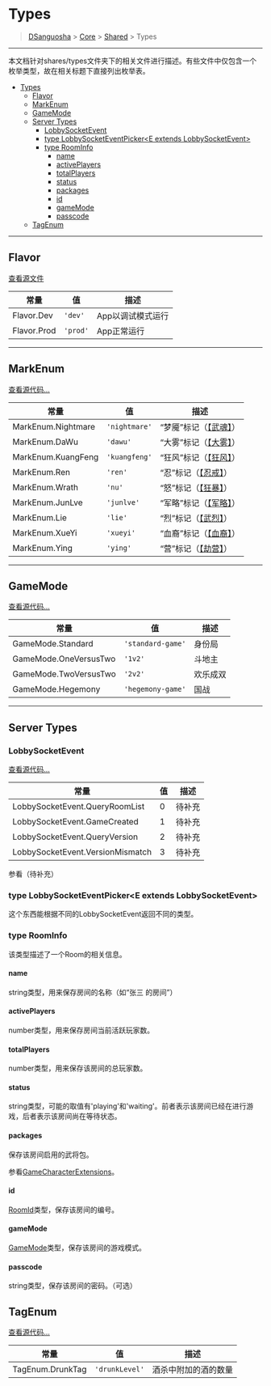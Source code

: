 # Types

> [DSanguosha](../index.md) > [Core](./core-index.md) > [Shared](./shared-index.md) > Types

___

本文档针对shares/types文件夹下的相关文件进行描述。有些文件中仅包含一个枚举类型，故在相关标题下直接列出枚举表。

- [Types](#types)
  - [Flavor](#flavor)
  - [MarkEnum](#markenum)
  - [GameMode](#gamemode)
  - [Server Types](#server-types)
    - [LobbySocketEvent](#lobbysocketevent)
    - [type LobbySocketEventPicker\<E extends LobbySocketEvent\>](#type-lobbysocketeventpickere-extends-lobbysocketevent)
    - [type RoomInfo](#type-roominfo)
      - [name](#name)
      - [activePlayers](#activeplayers)
      - [totalPlayers](#totalplayers)
      - [status](#status)
      - [packages](#packages)
      - [id](#id)
      - [gameMode](#gamemode-1)
      - [passcode](#passcode)
  - [TagEnum](#tagenum)

___

## Flavor

[查看源文件](../../src/core/shares/types/host_config.ts)

| 常量        | 值       | 描述              |
| ----------- | -------- | ----------------- |
| Flavor.Dev  | `'dev'`  | App以调试模式运行 |
| Flavor.Prod | `'prod'` | App正常运行       |

___

## MarkEnum

[查看源代码...](../../src/core/shares/types/mark_list.ts)

| 常量               | 值            | 描述                                                 |
| ------------------ | ------------- | ---------------------------------------------------- |
| MarkEnum.Nightmare | `'nightmare'` | “梦魇”标记（[【武魂】](../characters/god.md#武魂)）  |
| MarkEnum.DaWu      | `'dawu'`      | “大雾”标记（[【大雾】](../characters/god.md#大雾)）  |
| MarkEnum.KuangFeng | `'kuangfeng'` | “狂风”标记（[【狂风】](../characters/god.md#狂风)）  |
| MarkEnum.Ren       | `'ren'`       | “忍”标记（[【忍戒】](../characters/god.md#忍戒)）    |
| MarkEnum.Wrath     | `'nu'`        | “怒”标记（[【狂暴】](../characters/god.md#狂暴)）    |
| MarkEnum.JunLve    | `'junlve'`    | “军略”标记（[【军略】](../characters/god.md#军略)）  |
| MarkEnum.Lie       | `'lie'`       | “烈”标记（[【武烈】](../characters/forest.md#武烈)） |
| MarkEnum.XueYi     | `'xueyi'`     | “血裔”标记（[【血裔】](../characters/fire.md#血裔)） |
| MarkEnum.Ying      | `'ying'`      | “营”标记（[【劫营】](../characters/god.md#劫营)）    |

___

## GameMode

[查看源代码...](../../src/core/shares/types/room_props.ts)

| 常量                  | 值                | 描述     |
| --------------------- | ----------------- | -------- |
| GameMode.Standard     | `'standard-game'` | 身份局   |
| GameMode.OneVersusTwo | `'1v2'`           | 斗地主   |
| GameMode.TwoVersusTwo | `'2v2'`           | 欢乐成双 |
| GameMode.Hegemony     | `'hegemony-game'` | 国战     |

___

## Server Types

### LobbySocketEvent

[查看源代码...](../../src/core/shares/types/server_types.ts)

| 常量                             | 值  | 描述   |
| -------------------------------- | --- | ------ |
| LobbySocketEvent.QueryRoomList   | 0   | 待补充 |
| LobbySocketEvent.GameCreated     | 1   | 待补充 |
| LobbySocketEvent.QueryVersion    | 2   | 待补充 |
| LobbySocketEvent.VersionMismatch | 3   | 待补充 |

参看（待补充）

### type LobbySocketEventPicker\<E extends LobbySocketEvent\>

这个东西能根据不同的LobbySocketEvent返回不同的类型。

### type RoomInfo

该类型描述了一个Room的相关信息。

#### name

string类型，用来保存房间的名称（如“张三 的房间”）

#### activePlayers

number类型，用来保存房间当前活跃玩家数。

#### totalPlayers

number类型，用来保存该房间的总玩家数。

#### status

string类型，可能的取值有'playing'和'waiting'。前者表示该房间已经在进行游戏，后者表示该房间尚在等待状态。

#### packages

保存该房间启用的武将包。

参看[GameCharacterExtensions](./types.md)。

#### id

[RoomId](./types.md)类型，保存该房间的编号。

#### gameMode

[GameMode](#gamemode)类型，保存该房间的游戏模式。

#### passcode

string类型，保存该房间的密码。（可选）

## TagEnum

[查看源代码...](../../src/core/shares/types/tag_list.ts)

| 常量             | 值             | 描述                 |
| ---------------- | -------------- | -------------------- |
| TagEnum.DrunkTag | `'drunkLevel'` | 酒杀中附加的酒的数量 |

